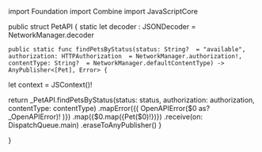 import Foundation
import Combine
import JavaScriptCore

public struct PetAPI {
    static let decoder : JSONDecoder = NetworkManager.decoder

    public static func findPetsByStatus(status: String?  = "available", authorization: HTTPAuthorization  = NetworkManager.authorization!, contentType: String?  = NetworkManager.defaultContentType) -> AnyPublisher<[Pet], Error> {
let context = JSContext()!

return _PetAPI.findPetsByStatus(status: status, authorization: authorization, contentType: contentType)
.mapError({( OpenAPIError($0 as? _OpenAPIError)! )})
.map({$0.map({Pet($0)!})})
.receive(on: DispatchQueue.main)
.eraseToAnyPublisher()
}

}
